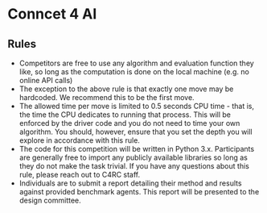 # Conncet 4 AI
## Rules
* Competitors are free to use any algorithm and evaluation function they like, so long as the computation is done on the local machine (e.g. no online API calls)
* The exception to the above rule is that exactly one move may be hardcoded. We recommend this to be the first move.
* The allowed time per move is limited to 0.5 seconds CPU time - that is, the time the CPU dedicates to running that process. This will be enforced by the driver code and you do not need to time your own algorithm. You should, however, ensure that you set the depth you will explore in accordance with this rule.
* The code for this competition will be written in Python 3.x. Participants are generally free to import any publicly available libraries so long as they do not make the task trivial. If you have any questions about this rule, please reach out to C4RC staff.
* Individuals are to submit a report detailing their method and results against provided benchmark agents. This report will be presented to the design committee.
